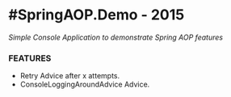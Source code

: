 #SpringAOP.Demo - 2015
==================================

*Simple Console Application to demonstrate Spring AOP features*

### FEATURES 

- Retry Advice after x attempts.
- ConsoleLoggingAroundAdvice Advice.